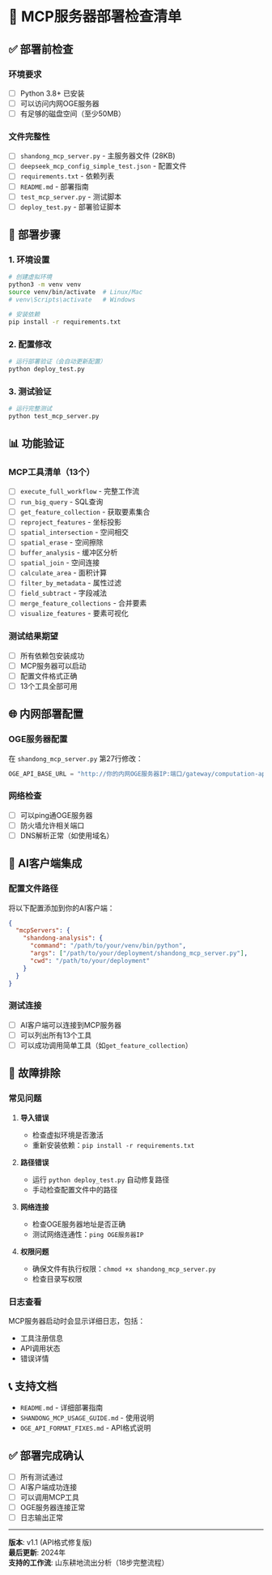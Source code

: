 # 🚀 MCP服务器部署检查清单

## ✅ 部署前检查

### 环境要求
- [ ] Python 3.8+ 已安装
- [ ] 可以访问内网OGE服务器
- [ ] 有足够的磁盘空间（至少50MB）

### 文件完整性
- [ ] `shandong_mcp_server.py` - 主服务器文件 (28KB)
- [ ] `deepseek_mcp_config_simple_test.json` - 配置文件
- [ ] `requirements.txt` - 依赖列表
- [ ] `README.md` - 部署指南
- [ ] `test_mcp_server.py` - 测试脚本
- [ ] `deploy_test.py` - 部署验证脚本

## 🔧 部署步骤

### 1. 环境设置
```bash
# 创建虚拟环境
python3 -m venv venv
source venv/bin/activate  # Linux/Mac
# venv\Scripts\activate   # Windows

# 安装依赖
pip install -r requirements.txt
```

### 2. 配置修改
```bash
# 运行部署验证（会自动更新配置）
python deploy_test.py
```

### 3. 测试验证
```bash
# 运行完整测试
python test_mcp_server.py
```

## 📊 功能验证

### MCP工具清单（13个）
- [ ] `execute_full_workflow` - 完整工作流
- [ ] `run_big_query` - SQL查询
- [ ] `get_feature_collection` - 获取要素集合
- [ ] `reproject_features` - 坐标投影
- [ ] `spatial_intersection` - 空间相交
- [ ] `spatial_erase` - 空间擦除
- [ ] `buffer_analysis` - 缓冲区分析
- [ ] `spatial_join` - 空间连接
- [ ] `calculate_area` - 面积计算
- [ ] `filter_by_metadata` - 属性过滤
- [ ] `field_subtract` - 字段减法
- [ ] `merge_feature_collections` - 合并要素
- [ ] `visualize_features` - 要素可视化

### 测试结果期望
- [ ] 所有依赖包安装成功
- [ ] MCP服务器可以启动
- [ ] 配置文件格式正确
- [ ] 13个工具全部可用

## 🌐 内网部署配置

### OGE服务器配置
在 `shandong_mcp_server.py` 第27行修改：
```python
OGE_API_BASE_URL = "http://你的内网OGE服务器IP:端口/gateway/computation-api/process"
```

### 网络检查
- [ ] 可以ping通OGE服务器
- [ ] 防火墙允许相关端口
- [ ] DNS解析正常（如使用域名）

## 🔗 AI客户端集成

### 配置文件路径
将以下配置添加到你的AI客户端：
```json
{
  "mcpServers": {
    "shandong-analysis": {
      "command": "/path/to/your/venv/bin/python",
      "args": ["/path/to/your/deployment/shandong_mcp_server.py"],
      "cwd": "/path/to/your/deployment"
    }
  }
}
```

### 测试连接
- [ ] AI客户端可以连接到MCP服务器
- [ ] 可以列出所有13个工具
- [ ] 可以成功调用简单工具（如`get_feature_collection`）

## 🐛 故障排除

### 常见问题
1. **导入错误**
   - 检查虚拟环境是否激活
   - 重新安装依赖：`pip install -r requirements.txt`

2. **路径错误**
   - 运行 `python deploy_test.py` 自动修复路径
   - 手动检查配置文件中的路径

3. **网络连接**
   - 检查OGE服务器地址是否正确
   - 测试网络连通性：`ping OGE服务器IP`

4. **权限问题**
   - 确保文件有执行权限：`chmod +x shandong_mcp_server.py`
   - 检查目录写权限

### 日志查看
MCP服务器启动时会显示详细日志，包括：
- 工具注册信息
- API调用状态
- 错误详情

## 📞 支持文档

- `README.md` - 详细部署指南
- `SHANDONG_MCP_USAGE_GUIDE.md` - 使用说明
- `OGE_API_FORMAT_FIXES.md` - API格式说明

## ✅ 部署完成确认

- [ ] 所有测试通过
- [ ] AI客户端成功连接
- [ ] 可以调用MCP工具
- [ ] OGE服务器连接正常
- [ ] 日志输出正常

---

**版本**: v1.1 (API格式修复版)  
**最后更新**: 2024年  
**支持的工作流**: 山东耕地流出分析（18步完整流程） 
